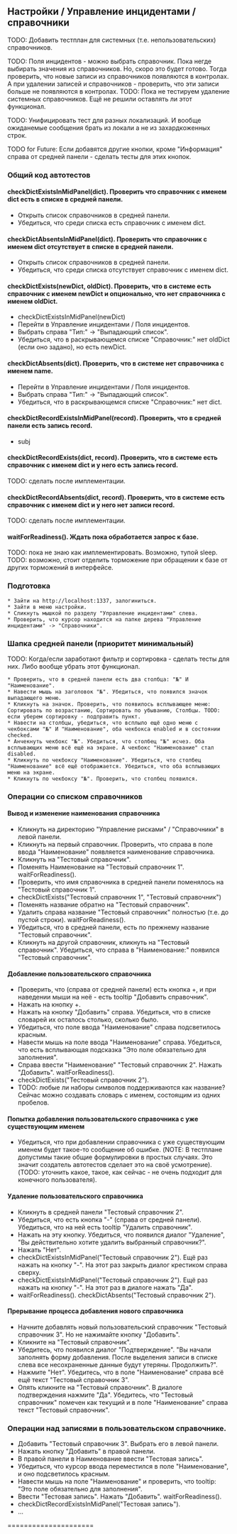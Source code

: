 ## Настройки / Управление инцидентами / справочники

TODO: Добавить тестплан для системных (т.е. непользовательских) справочников.

TODO: Поля инцидентов - можно выбрать справочник. Пока негде выбирать значения из справочников. Но, скоро это будет готово. Тогда проверить, что новые записи из справочников появляются в контролах. А при удалении записей и справочников - проверить, что эти записи больше не появляются в контролах.
TODO: Пока не тестируем удаление системных справочников. Ещё не решили оставлять ли этот функционал.

TODO:  Унифицировать тест для разных локализаций. И вообще ожиданемые сообщения брать из локали а не из захардкоженных строк.

TODO for Future:  Eсли добавятся другие кнопки, кроме "Информация" справа от средней панели - сделать тесты для этих кнопок.


### Общий код автотестов
 
#### checkDictExistsInMidPanel(dict). Проверить что справочник с именем dict есть в списке в средней панели.

* Открыть список справочников в средней панели.
* Убедиться, что среди списка есть справочник с именем dict.

#### checkDictAbsentsInMidPanel(dict). Проверить что справочник с именем dict отсутствует в списке в средней панели.

* Открыть список справочников в средней панели.
* Убедиться, что среди списка отсутствует справочник с именем dict.

#### checkDictExists(newDict, oldDict). Проверить, что в системе есть справочник с именем newDict и опционально, что нет справочника с именем oldDict.
* checkDictExistsInMidPanel(newDict)
* Перейти в Управление инцидентами / Поля инцидентов.
* Выбрать справа "Тип:" -> "Выпадающий список".
* Убедиться, что в раскрывающемся списке "Справочник:" нет oldDict (если оно задано), но есть newDict.

#### checkDictAbsents(dict). Проверить, что в системе нет справочника с именем name.
* Перейти в Управление инцидентами / Поля инцидентов.
* Выбрать справа "Тип:" -> "Выпадающий список".
* Убедиться, что в раскрывающемся списке "Справочник:" нет dict.

#### checkDictRecordExistsInMidPanel(record). Проверить, что в средней панели есть запись record.

* subj

#### checkDictRecordExists(dict, record). Проверить, что в системе есть справочник с именем dict и у него есть запись record.

TODO: сделать после имплементации.

#### checkDictRecordAbsents(dict, record). Проверить, что в системе есть справочник с именем dict и у него нет записи record.

TODO: сделать после имплементации.

#### waitForReadiness(). Ждать пока обработается запрос к базе.

TODO: пока не знаю как имплементировать. Возможно, тупой sleep.
TODO: возможно, стоит отделить торможение при обращении к базе от других торможений в интерфейсе.

###  Подготовка

	* Зайти на http://localhost:1337, залогиниться.
	* Зайти в меню настройки.
	* Сликнуть мышкой по разделу "Управление инцидентами" слева.
	* Проверить, что курсор находится на папке дерева "Управление инцидентами" -> "Справочники".

### Шапка средней панели (приоритет минимальный)

TODO: Когда/если заработают фильтр и сортировка - сделать тесты для них. Либо вообще убрать этот функционал.

	* Проверить, что в средней панели есть два столбца: "№" И "Наименование".
	* Навести мышь на заголовок "№". Убедиться, что появился значок выпадающего меню.
	* Кликнуть на значок. Проверить, что появилось всплывающее меню: Сортировать по возрастанию, Сортировать по убыванию, Столбцы. TODO: если уберем сортировку - подправить пункт.
	* Навести на столбцы, убедиться, что всплыло ещё одно меню с чекбоксами "№" И "Наименование", оба чекбокса enabled и в состоянии checked.
	* Анчекнуть чекбокс "№". Убедиться, что столбец "№" исчез. Оба всплывающих меню всё ещё на экране. А чекбокс "Наименование" стал disabled.
	* Кликнуть по чекбоксу "Наименование". Убедиться, что столбец "Наименование" всё ещё отображается. Убедиться, что оба всплывающих меню на экране.
	* Кликнуть по чекбоксу "№". Проверить, что столбец появился.

### Операции со списком справочников

#### Вывод и изменение наименования справочника

* Кликнуть на директорию "Управление рисками" / "Справочники" в левой панели.
* Кликнуть на первый справочник. Проверить, что справа в поле ввода "Наименование" появляется наименование справочника.
* Кликнуть на "Тестовый справочник".
* Поменять Наименование на "Тестовый справочник 1". waitForReadiness().
* Проверить, что имя справочника в средней панели поменялось на "Тестовый справочник 1".
* checkDictExists("Тестовый справочник 1", "Тестовый справочник")
* Поменять название обратно на "Тестовый справочник".
* Удалить справа название "Тестовый справочник" полностью (т.е. до пустой строки). waitForReadiness().
* Убедиться, что в средней панели, есть по прежнему название "Тестовый справочник".
* Кликнуть на другой справочник, кликнуть на "Тестовый справочник". Убедиться, что справа в "Наименование:" появился "Тестовый справочник".

####  Добавление пользовательского справочника

* Проверить, что (справа от средней панели) есть кнопка +, и при наведении мыши на неё - есть tooltip "Добавить справочник".
* Нажать на кнопку +.
* Нажать на кнопку "Добавить" справа. Убедиться, что в списке словарей их осталось столько, сколько было.
* Убедиться, что поле ввода "Наименование" справа подсветилось красным.
* Навести мышь на поле ввода "Наименование" справа. Убедиться, что есть всплывающая подсказка "Это поле обязательно для заполнения".
* Справа ввести "Наименование" "Тестовый справочник 2". Нажать "Добавить". waitForReadiness().
* checkDictExists("Тестовый справочник 2").
* TODO: любые ли наборы символов поддерживаются как название? Сейчас можно создавать словарь с именем, состоящим из одних пробелов.

#### Попытка добавления пользовательского справочника с уже существующим именем

* Убедиться, что при добавлении справочника с уже существующим именем будет такое-то сообщение об ошибке. (NOTE: В тестплане допустимы такие общие формулировки в простых случаях. Это значит создатель автотестов сделает это на своё усмотрение). (TODO: уточнить какое, такое, как сейчас - не очень подходит для конечного пользователя).

#### Удаление пользовательского справочника

* Кликнуть в средней панели "Тестовый справочник 2".
* Убедиться, что есть кнопка "-" (справа от средней панели). Убедиться, что на ней есть tooltip "Удалить справочник".
* Нажать на эту кнопку. Убедиться, что появился диалог "Удаление", "Вы действительно хотите удалить выбранный справочник?".
* Нажать "Нет".
* checkDictExistsInMidPanel("Тестовый справочник 2"). Ещё раз нажать на кнопку "-". На этот раз закрыть диалог крестиком справа сверху.
* checkDictExistsInMidPanel("Тестовый справочник 2"). Ещё раз нажать на кнопку "-". На этот раз в диалоге нажать "Да".
* waitForReadiness(). checkDictAbsents("Тестовый справочник 2").

#### Прерывание процесса добавления нового справочника

* Начните добавлять новый пользовательский справочник "Тестовый справочник 3". Но не нажимайте кнопку "Добавить".
* Кликните на "Тестовый справочник".
* Убедитесь, что появился диалог "Подтверждение". "Вы начали заполнять форму добавления. После выделения записи в списке слева все несохраненные данные будут утеряны. Продолжить?".
* Нажмите "Нет". Убедитесь, что в поле "Наименование" справа всё ещё текст "Тестовый справочник 3".
* Опять кликните на "Тестовый справочник". В диалоге подтверждения нажмите "Да". Убедитесь, что "Тестовый справочник" помечен как текущий и в поле "Наименование" справа текст "Тестовый справочник".

### Операции над записями в пользовательском справочнике.

* Добавить "Тестовый справочник 3". Выбрать его в левой панели.
* Нажать кнопку "Добавить" в правой панели.
* В правой панели в Наименование ввести "Тестовая запись".
* Убедиться, что курсор ввода переместился в поле "Наименование", и оно подсветилось красным.
* Навести мышь на поле "Наименование" и проверить, что tooltip: "Это поле обязательно для заполнения".
* Ввести "Тестовая запись". Нажать "Добавить". waitForReadiness().
* checkDictRecordExistsInMidPanel("Тестовая запись").
* ...


=====================

